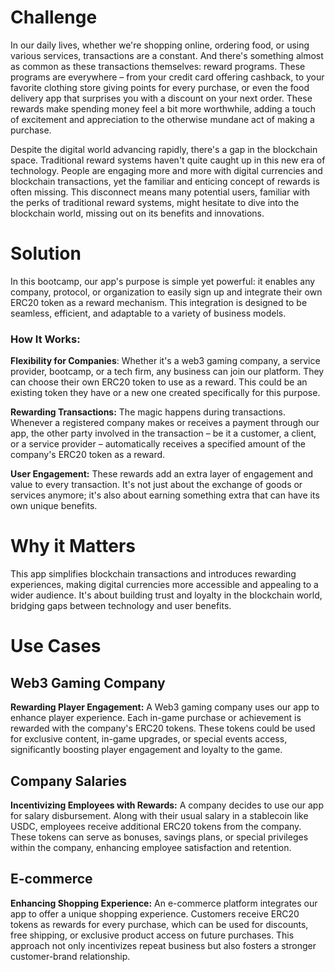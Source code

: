 # Challenge
In our daily lives, whether we're shopping online, ordering food, or using various services, transactions are a constant. And there's something almost as common as these transactions themselves: reward programs. These programs are everywhere – from your credit card offering cashback, to your favorite clothing store giving points for every purchase, or even the food delivery app that surprises you with a discount on your next order. These rewards make spending money feel a bit more worthwhile, adding a touch of excitement and appreciation to the otherwise mundane act of making a purchase.

Despite the digital world advancing rapidly, there's a gap in the blockchain space. Traditional reward systems haven't quite caught up in this new era of technology. People are engaging more and more with digital currencies and blockchain transactions, yet the familiar and enticing concept of rewards is often missing. This disconnect means many potential users, familiar with the perks of traditional reward systems, might hesitate to dive into the blockchain world, missing out on its benefits and innovations.

# Solution
In this bootcamp, our app's purpose is simple yet powerful: it enables any company, protocol, or organization to easily sign up and integrate their own ERC20 token as a reward mechanism. This integration is designed to be seamless, efficient, and adaptable to a variety of business models.

### How It Works:
**Flexibility for Companies**: Whether it's a web3 gaming company, a service provider, bootcamp, or a tech firm, any business can join our platform. They can choose their own ERC20 token to use as a reward. This could be an existing token they have or a new one created specifically for this purpose.

**Rewarding Transactions:** The magic happens during transactions. Whenever a registered company makes or receives a payment through our app, the other party involved in the transaction – be it a customer, a client, or a service provider – automatically receives a specified amount of the company's ERC20 token as a reward.

**User Engagement:** These rewards add an extra layer of engagement and value to every transaction. It's not just about the exchange of goods or services anymore; it's also about earning something extra that can have its own unique benefits.

# Why it Matters
This app simplifies blockchain transactions and introduces rewarding experiences, making digital currencies more accessible and appealing to a wider audience. It's about building trust and loyalty in the blockchain world, bridging gaps between technology and user benefits.

# Use Cases

## Web3 Gaming Company
**Rewarding Player Engagement:** A Web3 gaming company uses our app to enhance player experience. Each in-game purchase or achievement is rewarded with the company's ERC20 tokens. These tokens could be used for exclusive content, in-game upgrades, or special events access, significantly boosting player engagement and loyalty to the game.

## Company Salaries
**Incentivizing Employees with Rewards:** A company decides to use our app for salary disbursement. Along with their usual salary in a stablecoin like USDC, employees receive additional ERC20 tokens from the company. These tokens can serve as bonuses, savings plans, or special privileges within the company, enhancing employee satisfaction and retention.

## E-commerce
**Enhancing Shopping Experience:** An e-commerce platform integrates our app to offer a unique shopping experience. Customers receive ERC20 tokens as rewards for every purchase, which can be used for discounts, free shipping, or exclusive product access on future purchases. This approach not only incentivizes repeat business but also fosters a stronger customer-brand relationship.
